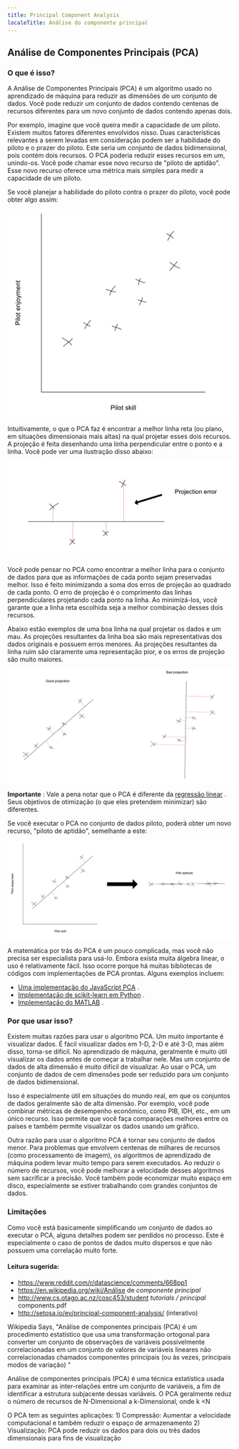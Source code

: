 ```yaml
---
title: Principal Component Analysis
localeTitle: Análise do componente principal
---
```

## Análise de Componentes Principais (PCA)

### O que é isso?

A Análise de Componentes Principais (PCA) é um algoritmo usado no aprendizado de máquina para reduzir as dimensões de um conjunto de dados. Você pode reduzir um conjunto de dados contendo centenas de recursos diferentes para um novo conjunto de dados contendo apenas dois.

Por exemplo, imagine que você queira medir a capacidade de um piloto. Existem muitos fatores diferentes envolvidos nisso. Duas características relevantes a serem levadas em consideração podem ser a habilidade do piloto e o prazer do piloto. Este seria um conjunto de dados bidimensional, pois contém dois recursos. O PCA poderia reduzir esses recursos em um, unindo-os. Você pode chamar esse novo recurso de "piloto de aptidão". Esse novo recurso oferece uma métrica mais simples para medir a capacidade de um piloto.

Se você planejar a habilidade do piloto contra o prazer do piloto, você pode obter algo assim:

![Traçando habilidade piloto versus diversão piloto](https://github.com/DHDaniel/guides/blob/master/src/pages/machine-learning/principal-component-analysis/plot-skill-vs-enjoyment.png?raw=true)

Intuitivamente, o que o PCA faz é encontrar a melhor linha reta (ou plano, em situações dimensionais mais altas) na qual projetar esses dois recursos. A projeção é feita desenhando uma linha perpendicular entre o ponto e a linha. Você pode ver uma ilustração disso abaixo:

![Projeção para linha](https://github.com/DHDaniel/guides/blob/master/src/pages/machine-learning/principal-component-analysis/projection.png?raw=true)

Você pode pensar no PCA como encontrar a melhor linha para o conjunto de dados para que as informações de cada ponto sejam preservadas melhor. Isso é feito minimizando a soma dos erros de projeção ao quadrado de cada ponto. O erro de projeção é o comprimento das linhas perpendiculares projetando cada ponto na linha. Ao minimizá-los, você garante que a linha reta escolhida seja a melhor combinação desses dois recursos.

Abaixo estão exemplos de uma boa linha na qual projetar os dados e um mau. As projeções resultantes da linha boa são mais representativas dos dados originais e possuem erros menores. As projeções resultantes da linha ruim são claramente uma representação pior, e os erros de projeção são muito maiores.

![Boa versus má projeção de pontos](https://github.com/DHDaniel/guides/blob/master/src/pages/machine-learning/principal-component-analysis/good-vs-bad-projection.png?raw=true)

**Importante** : Vale a pena notar que o PCA é diferente da [regressão linear](https://en.wikipedia.org/wiki/Linear_regression) . Seus objetivos de otimização (o que eles pretendem minimizar) são diferentes.

Se você executar o PCA no conjunto de dados piloto, poderá obter um novo recurso, "piloto de aptidão", semelhante a este:

![Transformando o conjunto de dados piloto usando o PCA](https://github.com/DHDaniel/guides/blob/master/src/pages/machine-learning/principal-component-analysis/PCA-on-dataset.png?raw=true)

A matemática por trás do PCA é um pouco complicada, mas você não precisa ser especialista para usá-lo. Embora exista muita álgebra linear, o uso é relativamente fácil. Isso ocorre porque há muitas bibliotecas de códigos com implementações de PCA prontas. Alguns exemplos incluem:

*   [Uma implementação do JavaScript PCA](https://github.com/mljs/pca) .
*   [Implementação de scikit-learn em Python](http://scikit-learn.org/stable/modules/generated/sklearn.decomposition.PCA.html) .
*   [Implementação do MATLAB](https://www.mathworks.com/help/stats/pca.html) .

### Por que usar isso?

Existem muitas razões para usar o algoritmo PCA. Um muito importante é visualizar dados. É fácil visualizar dados em 1-D, 2-D e até 3-D, mas além disso, torna-se difícil. No aprendizado de máquina, geralmente é muito útil visualizar os dados antes de começar a trabalhar nele. Mas um conjunto de dados de alta dimensão é muito difícil de visualizar. Ao usar o PCA, um conjunto de dados de cem dimensões pode ser reduzido para um conjunto de dados bidimensional.

Isso é especialmente útil em situações do mundo real, em que os conjuntos de dados geralmente são de alta dimensão. Por exemplo, você pode combinar métricas de desempenho econômico, como PIB, IDH, etc., em um único recurso. Isso permite que você faça comparações melhores entre os países e também permite visualizar os dados usando um gráfico.

Outra razão para usar o algoritmo PCA é tornar seu conjunto de dados menor. Para problemas que envolvem centenas de milhares de recursos (como processamento de imagem), os algoritmos de aprendizado de máquina podem levar muito tempo para serem executados. Ao reduzir o número de recursos, você pode melhorar a velocidade desses algoritmos sem sacrificar a precisão. Você também pode economizar muito espaço em disco, especialmente se estiver trabalhando com grandes conjuntos de dados.

### Limitações

Como você está basicamente simplificando um conjunto de dados ao executar o PCA, alguns detalhes podem ser perdidos no processo. Este é especialmente o caso de pontos de dados muito dispersos e que não possuem uma correlação muito forte.

#### Leitura sugerida:

*   https://www.reddit.com/r/datascience/comments/668pp1
*   https://en.wikipedia.org/wiki/Análise de _componente principal_
*   http://www.cs.otago.ac.nz/cosc453/student _tutorials / principal_ components.pdf
*   http://setosa.io/ev/principal-component-analysis/ (interativo)

Wikipedia Says, "Análise de componentes principais (PCA) é um procedimento estatístico que usa uma transformação ortogonal para converter um conjunto de observações de variáveis ​​possivelmente correlacionadas em um conjunto de valores de variáveis ​​lineares não correlacionadas chamados componentes principais (ou às vezes, principais modos de variação) "

Análise de componentes principais (PCA) é uma técnica estatística usada para examinar as inter-relações entre um conjunto de variáveis, a fim de identificar a estrutura subjacente dessas variáveis. O PCA geralmente reduz o número de recursos de N-Dimensional a k-Dimensional, onde k <N

O PCA tem as seguintes aplicações: 1) Compressão: Aumentar a velocidade computacional e também reduzir o espaço de armazenamento 2) Visualização: PCA pode reduzir os dados para dois ou três dados dimensionais para fins de visualização